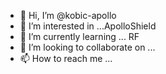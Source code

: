 - 👋 Hi, I’m @kobic-apollo
- 👀 I’m interested in ...ApolloShield
- 🌱 I’m currently learning ... RF
- 💞️ I’m looking to collaborate on ...
- 📫 How to reach me ...

<!---
kobic-apollo/kobic-apollo is a ✨ special ✨ repository because its `README.md` (this file) appears on your GitHub profile.
You can click the Preview link to take a look at your changes.
--->
